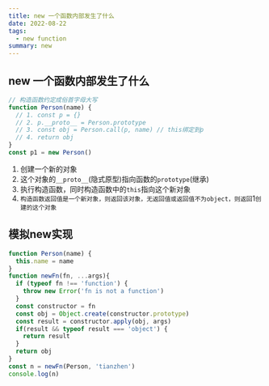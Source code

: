 ```yaml
---
title: new 一个函数内部发生了什么
date: 2022-08-22
tags:
  - new function
summary: new
---
```


## new 一个函数内部发生了什么
```javascript
// 构造函数约定成俗首字母大写
function Person(name) {
  // 1. const p = {}
  // 2. p.__proto__ = Person.prototype
  // 3. const obj = Person.call(p, name) // this绑定到p
  // 4. return obj
}
const p1 = new Person()
```
1. 创建一个新的对象
2. 这个对象的`__proto__`(隐式原型)指向函数的`prototype`(继承)
3. 执行构造函数，同时构造函数中的`this`指向这个新对象
4. `构造函数返回值是一个新对象，则返回该对象，无返回值或返回值不为object，则返回`1`创建的这个对象`
<!-- > 这样设计其实与原型、原型链有着密不可分的关系，封装、继承都要借助它们 -->

## 模拟new实现
```js
function Person(name) {
  this.name = name
}
function newFn(fn, ...args){
  if (typeof fn !== 'function') {
    throw new Error('fn is not a function')
  }
  const constructor = fn
  const obj = Object.create(constructor.prototype)
  const result = constructor.apply(obj, args)
  if(result && typeof result === 'object') {
    return result
  }
  return obj
}
const n = newFn(Person, 'tianzhen')
console.log(n)
```